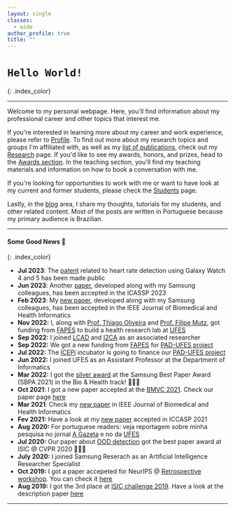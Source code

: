 ```yaml
---
layout: single
classes:
  - wide
author_profile: true
title: ""
---
```


# <i class="fas fa-code"></i> `Hello World!` <i class="fas fa-code"></i>
{: .index_color}

___

Welcome to my personal webpage. Here, you'll find information about my professional career and other topics that interest me.

If you're interested in learning more about my career and work experience, please refer to [Profile](profile). To find out more about my research topics and groups I'm affiliated with, as well as my [list of publications](/research/#list-of-publications), check out my [Research](research) page. If you'd like to see my awards, honors, and prizes, head to the [Awards section](awards). In the teaching section, you'll find my teaching materials and information on how to book a conversation with me.

If you're looking for opportunities to work with me or want to have look at my current and former students, please check the [Students](students) page.

Lastly, in the [blog](blog) area, I share my thoughts, tutorials for my students, and other related content. Most of the posts are written in Portuguese because my primary audience is Brazilian.

___

#### Some Good News 📰
{: .index_color}


+ <span class="news"> <span class="index_color"> **Jul 2023**: </span> The [patent](https://patents.google.com/patent/US20230190120A1/en) related to heart rate detection using Galaxy Watch 4 and 5 has been made public  </span>
+ <span class="news"> <span class="index_color"> **Jun 2023**: </span> Another [paper](https://ieeexplore.ieee.org/document/10095339), developed along with my Samsung colleagues, has been accepted in the ICASSP 2023 </span>
+ <span class="news"> <span class="index_color"> **Feb 2023**: </span> My [new paper](https://ieeexplore.ieee.org/document/10057982), developed along with my Samsung colleagues, has been accepted in the IEEE Journal of Biomedical and Health Informatics </span>
+ <span class="news"> <span class="index_color"> **Nov 2022:** </span> I, along with [Prof. Thiago Oliveira](http://www.inf.ufes.br/~todsantos/home-2) and [Prof. Filipe Mutz](http://www.fmtz.com.br/about/), got funding from [FAPES](https://fapes.es.gov.br/) to build a health research lab at [UFES](https://ufes.br/)</span>
+ <span class="news"> <span class="index_color"> **Sep 2022:** </span> I joined [LCAD](http://www.lcad.inf.ufes.br/) and [I2CA](http://i2ca.ai/) as an associated researcher </span>
+ <span class="news"> <span class="index_color"> **Sep 2022:** </span> We got a new funding from [FAPES](https://fapes.es.gov.br/) for [PAD-UFES project](/projects/skin_cancer_diagnosis/)</span>
+ <span class="news"> <span class="index_color"> **Jul 2022:** </span> The [ICEPi](https://icepi.es.gov.br/) incubator is going to finance our [PAD-UFES project](/projects/skin_cancer_diagnosis/)  </span>
+ <span class="news"> <span class="index_color"> **Jun 2022:** </span> I joined UFES as an Assistant Professor at the Department of Informatics </span>
+ <span class="news"> <span class="index_color"> **Mar 2022:** </span> I got the [silver award](https://www.linkedin.com/feed/update/urn:li:share:6907384896474742785?utm_source=linkedin_share&utm_medium=member_desktop_share&utm_content=post) at the Samsung Best Paper Award (SBPA 2021) in the Bio & Health track! 🎉🎉🎉 </span>
+ <span class="news"> <span class="index_color"> **Oct 2021**: </span> I got a new paper accepted at the [BMVC 2021](https://www.bmvc2021.com/). Check our paper page [here](https://cyclempi.github.io/) </span>
+ <span class="news"> <span class="index_color"> **Mar 2021**: </span> Check my [new paper](https://ieeexplore.ieee.org/document/9364366) in IEEE Journal of Biomedical and Health Informatics </span>
+ <span class="news"> <span class="index_color"> **Fev 2021:** </span> Have a look at my [new paper](https://arxiv.org/pdf/2102.11771.pdf) accepted in ICCASP 2021 </span>
+ <span class="news"> <span class="index_color"> **Aug 2020:** </span> For portuguese readers: veja reportagem sobre minha pesquisa no jornal [A Gazeta](https://www.agazeta.com.br/revista-ag/vida/aluno-da-ufes-ganha-premio-por-software-que-auxilia-na-deteccao-de-cancer-de-pele-0820) e no da [UFES](http://www.ufes.br/conteudo/software-que-auxilia-na-deteccao-de-cancer-de-pele-recebe-premio-internacional) </span>
+ <span class="news"> <span class="index_color">**Jul 2020:** </span> Our paper about [OOD detection](http://openaccess.thecvf.com/content_CVPRW_2020/papers/w42/Pacheco_On_Out-of-Distribution_Detection_Algorithms_With_Deep_Neural_Skin_Cancer_Classifiers_CVPRW_2020_paper.pdf) got the best paper award at ISIC @ CVPR 2020 🎉🎉🎉 
+ <span class="news"> <span class="index_color"> **July 2020:** </span> I joined Samsung Reserach as an Artificial Intelligence Researcher Specialist
+ <span class="news"> <span class="index_color"> **Oct 2019:** </span> I got a paper accepeted for NeurIPS @ [Retrospective workshop](https://ml-retrospectives.github.io/neurips2019/schedule/). You can check it [here](https://ml-retrospectives.github.io/neurips2019/assets/pdfs/Recent_advances_in_deep_learning_applied_to_skin_cancer_detection.pdf)</span>
+ <span class="news"> <span class="index_color"> **Aug 2019:** </span> I got the 3rd place at [ISIC challenge 2019](http://challenge2019.isic-archive.com). Have a look at the description paper [here](https://arxiv.org/pdf/1909.04525.pdf) </span>


___
